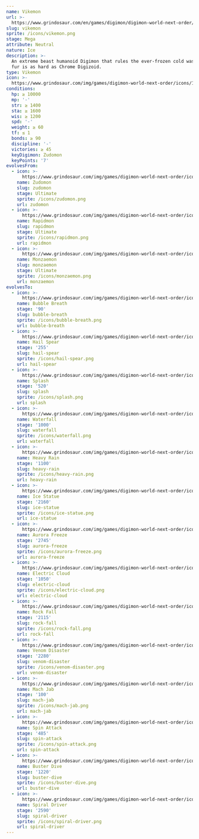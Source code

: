 ```yaml
---
name: Vikemon
url: >-
  https://www.grindosaur.com/en/games/digimon/digimon-world-next-order/digimon/163-vikemon
slug: vikemon
sprite: /icons/vikemon.png
stage: Mega
attribute: Neutral
nature: Ice
description: >-
  An extreme beast humanoid Digimon that rules the ever-frozen cold wastes. Its
  fur is as hard as Chrome Digizoid.
type: Vikemon
icon: >-
  https://www.grindosaur.com/img/games/digimon-world-next-order/icons/163-vikemon-icon.png
conditions:
  hp: ≥ 10000
  mp: '-'
  str: ≥ 1400
  sta: ≥ 1600
  wis: ≥ 1200
  spd: '-'
  weight: ≥ 60
  tf: ≤ 1
  bonds: ≥ 90
  discipline: '-'
  victories: ≥ 45
  keyDigimon: Zudomon
  keyPoints: '7'
evolvesFrom:
  - icon: >-
      https://www.grindosaur.com/img/games/digimon-world-next-order/icons/117-zudomon-icon-small.png
    name: Zudomon
    slug: zudomon
    stage: Ultimate
    sprite: /icons/zudomon.png
    url: zudomon
  - icon: >-
      https://www.grindosaur.com/img/games/digimon-world-next-order/icons/122-rapidmon-icon-small.png
    name: Rapidmon
    slug: rapidmon
    stage: Ultimate
    sprite: /icons/rapidmon.png
    url: rapidmon
  - icon: >-
      https://www.grindosaur.com/img/games/digimon-world-next-order/icons/154-monzaemon-icon-small.png
    name: Monzaemon
    slug: monzaemon
    stage: Ultimate
    sprite: /icons/monzaemon.png
    url: monzaemon
evolvesTo:
  - icon: >-
      https://www.grindosaur.com/img/games/digimon-world-next-order/icons/8-bubble-breath-icon.png
    name: Bubble Breath
    stage: '90'
    slug: bubble-breath
    sprite: /icons/bubble-breath.png
    url: bubble-breath
  - icon: >-
      https://www.grindosaur.com/img/games/digimon-world-next-order/icons/9-hail-spear-icon.png
    name: Hail Spear
    stage: '255'
    slug: hail-spear
    sprite: /icons/hail-spear.png
    url: hail-spear
  - icon: >-
      https://www.grindosaur.com/img/games/digimon-world-next-order/icons/10-splash-icon.png
    name: Splash
    stage: '520'
    slug: splash
    sprite: /icons/splash.png
    url: splash
  - icon: >-
      https://www.grindosaur.com/img/games/digimon-world-next-order/icons/11-waterfall-icon.png
    name: Waterfall
    stage: '1000'
    slug: waterfall
    sprite: /icons/waterfall.png
    url: waterfall
  - icon: >-
      https://www.grindosaur.com/img/games/digimon-world-next-order/icons/12-heavy-rain-icon.png
    name: Heavy Rain
    stage: '1100'
    slug: heavy-rain
    sprite: /icons/heavy-rain.png
    url: heavy-rain
  - icon: >-
      https://www.grindosaur.com/img/games/digimon-world-next-order/icons/13-ice-statue-icon.png
    name: Ice Statue
    stage: '2160'
    slug: ice-statue
    sprite: /icons/ice-statue.png
    url: ice-statue
  - icon: >-
      https://www.grindosaur.com/img/games/digimon-world-next-order/icons/14-aurora-freeze-icon.png
    name: Aurora Freeze
    stage: '2745'
    slug: aurora-freeze
    sprite: /icons/aurora-freeze.png
    url: aurora-freeze
  - icon: >-
      https://www.grindosaur.com/img/games/digimon-world-next-order/icons/18-electric-cloud-icon.png
    name: Electric Cloud
    stage: '1050'
    slug: electric-cloud
    sprite: /icons/electric-cloud.png
    url: electric-cloud
  - icon: >-
      https://www.grindosaur.com/img/games/digimon-world-next-order/icons/26-rock-fall-icon.png
    name: Rock Fall
    stage: '2115'
    slug: rock-fall
    sprite: /icons/rock-fall.png
    url: rock-fall
  - icon: >-
      https://www.grindosaur.com/img/games/digimon-world-next-order/icons/28-venom-disaster-icon.png
    name: Venom Disaster
    stage: '2280'
    slug: venom-disaster
    sprite: /icons/venom-disaster.png
    url: venom-disaster
  - icon: >-
      https://www.grindosaur.com/img/games/digimon-world-next-order/icons/43-mach-jab-icon.png
    name: Mach Jab
    stage: '100'
    slug: mach-jab
    sprite: /icons/mach-jab.png
    url: mach-jab
  - icon: >-
      https://www.grindosaur.com/img/games/digimon-world-next-order/icons/45-spin-attack-icon.png
    name: Spin Attack
    stage: '485'
    slug: spin-attack
    sprite: /icons/spin-attack.png
    url: spin-attack
  - icon: >-
      https://www.grindosaur.com/img/games/digimon-world-next-order/icons/46-buster-dive-icon.png
    name: Buster Dive
    stage: '1220'
    slug: buster-dive
    sprite: /icons/buster-dive.png
    url: buster-dive
  - icon: >-
      https://www.grindosaur.com/img/games/digimon-world-next-order/icons/48-spiral-driver-icon.png
    name: Spiral Driver
    stage: '2590'
    slug: spiral-driver
    sprite: /icons/spiral-driver.png
    url: spiral-driver
---
```


